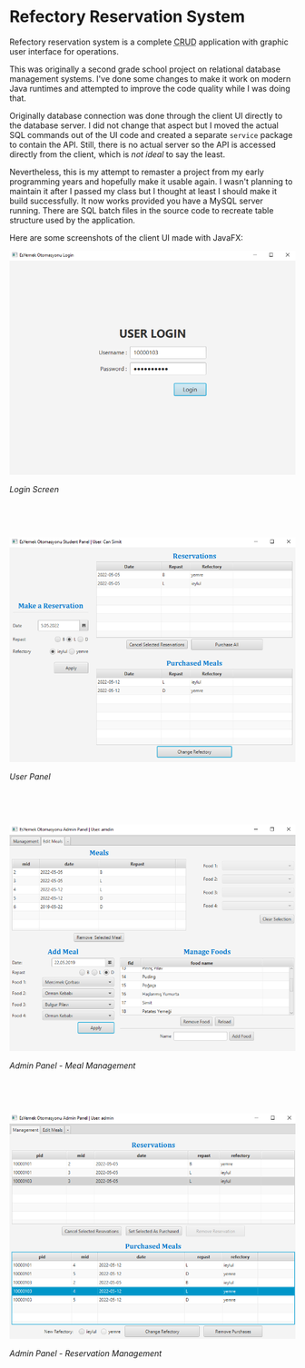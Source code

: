 # Refectory Reservation System

Refectory reservation system is a complete <abbr title="Create, Read, Update and Delete">CRUD</abbr> application with graphic user interface for operations.

This was originally a second grade school project on relational database management systems. I've done some changes to make it work on modern Java runtimes and attempted to improve the code quality while I was doing that.  

Originally database connection was done through the client UI directly to the database server. I did not change that aspect but I moved the actual SQL commands out of the UI code and created a separate `service` package to contain the API. Still, there is no actual server so the API is accessed directly from the client, which is *not ideal* to say the least.

Nevertheless, this is my attempt to remaster a project from my early programming years and hopefully make it usable again. I wasn't planning to maintain it after I passed my class but I thought at least I should make it build successfully. It now works provided you have a MySQL server running. There are SQL batch files in the source code to recreate table structure used by the application.

Here are some screenshots of the client UI made with JavaFX:

![login](README-res/login.png)

*Login Screen*

&nbsp;

&nbsp;


![userpanel](README-res/userpanel.png)

*User Panel*

&nbsp;

&nbsp;


![adminpanel_edittab](README-res/adminpanel_edittab.png)

*Admin Panel - Meal Management*

&nbsp;

&nbsp;


![adminpanel_managetab](README-res/adminpanel_managetab.png)

*Admin Panel - Reservation Management*

&nbsp;

&nbsp;

